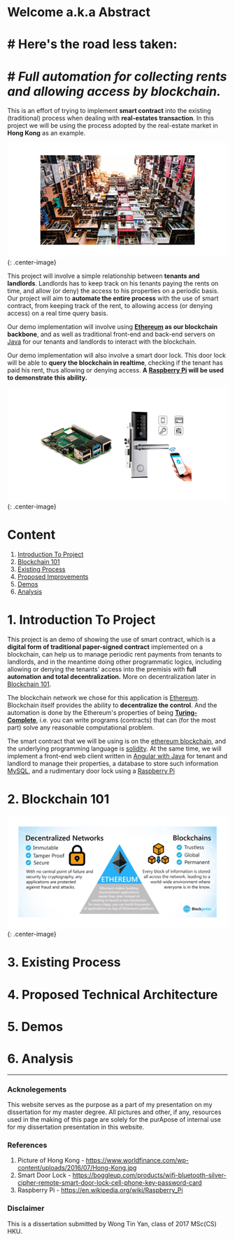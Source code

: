 # Welcome a.k.a Abstract

# # Here's the road less taken: 
# # _Full automation for collecting rents and allowing access by blockchain._ 

This is an effort of trying to implement **smart contract** into the existing (traditional) process when dealing with **real-estates transaction**. In this project we will be using the process adopted by the real-estate market in **Hong Kong** as an example. 


![HongKong](Slide1.jpeg){: .center-image}


This project will involve a simple relationship between **tenants and landlords**. Landlords has to keep track on his tenants paying the rents on time, and allow (or deny) the access to his properties on a periodic basis. Our project will aim to **automate the entire process** with the use of smart contract, from keeping track of the rent, to allowing access (or denying access) on a real time query basis. 

Our demo implementation will involve using **[Ethereum](https://ethereum.org) as our blockchain backbone**, and as well as traditional front-end and back-end servers on [Java](https://www.java.com) for our tenants and landlords to interact with the blockchain. 

Our demo implementation will also involve a smart door lock. This door lock will be able to **query the blockchain in realtime**, checking if the tenant has paid his rent, thus allowing or denying access. **A [Raspberry Pi](https://www.raspberrypi.org/) will be used to demonstrate this ability.**

![Raspberry Pi](Slide2.jpeg){: .center-image}


# Content
1. [Introduction To Project](#c1)
2. [Blockchain 101](#c2)
3. [Existing Process](#c2)
4. [Proposed Improvements](#c3)
5. [Demos](#c4)
6. [Analysis](#c5)

<a name="c1"></a>
# 1. Introduction To Project

This project is an demo of showing the use of smart contract, which is a **digital form of traditional paper-signed contract** implemented on a blockchain, can help us to manage periodic rent payments from tenants to landlords, and in the meantime doing other programmatic logics, including allowing or denying the tenants' access into the premisis with **full automation and total decentralization.** More on decentralization later in [Blockchain 101](#c2). 

The blockchain network we chose for this application is [Ethereum](https://ethereum.org). Blockchain itself provides the ability to **decentralize the control**. And the automation is done by the Ethereum's properties of being **[Turing-Complete](https://ethereum.stackexchange.com/questions/2464/what-does-it-mean-that-ethereum-is-turing-complete)**, i.e. you can write programs (contracts) that can (for the most part) solve any reasonable computational problem.

The smart contract that we will be using is on the [ethereum blockchain](https://ethereum.org), and the underlying programming language is [solidity](https://solidity.readthedocs.io). At the same time, we will implement a front-end web client written in [Angular with Java](https://angular.io/) for tenant and landlord to manage their properties, a database to store such information [MySQL](https://www.mysql.com/), and a rudimentary door lock using a [Raspberry Pi](https://www.raspberrypi.org/)

<a name="c2"></a>
# 2. Blockchain 101

![Ethereum](Slide3.jpg){: .center-image}

<a name="c3"></a>
# 3. Existing Process

<a name="c4"></a>
# 4. Proposed Technical Architecture

<a name="c5"></a>
# 5. Demos

<a name="c6"></a>
# 6. Analysis

* * *
### Acknolegements
This website serves as the purpose as a part of my presentation on my dissertation for my master degree. All pictures and other, if any, resources used in the making of this page are solely for the purApose of internal use for my dissertation presentation in this website. 

### References
1. Picture of Hong Kong - https://www.worldfinance.com/wp-content/uploads/2016/07/Hong-Kong.jpg
2. Smart Door Lock - https://boggleup.com/products/wifi-bluetooth-silver-cipher-remote-smart-door-lock-cell-phone-key-password-card
3. Raspberry Pi - https://en.wikipedia.org/wiki/Raspberry_Pi

### Disclaimer 
This is a dissertation submitted by Wong Tin Yan, class of 2017 MSc(CS) HKU.

